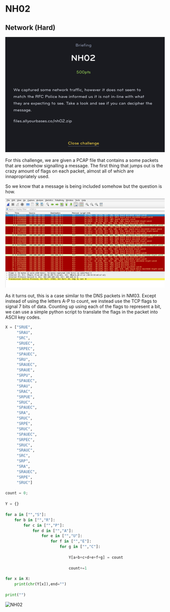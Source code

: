 # NH02
## Network (Hard)

![NH02](NH02.png)

For this challenge, we are given a PCAP file that contains a some packets that are somehow signalling a message. The first thing that jumps out is the crazy amount of flags on each packet, almost all of which are innapropriately used.

So we know that a message is being included somehow but the question is how.

![NH02](NH02_1.png)

As it turns out, this is a case similar to the DNS packets in NM03. Except instead of using the letters A-P to count, we instead use the TCP flags to signal 7 bits of data. Counting up using each of the flags to represent a bit, we can use a simple python script to translate the flags in the packet into ASCII key codes.

```python
X = ["SRUE",
     "SRAU",
     "SRC",
     "SRUEC",
     "SRPEC",
     "SPAUEC",
     "SRU",
     "SRAUEC",
     "SRAUE",
     "SRPU",
     "SPAUEC",
     "SRAU",
     "SRAC",
     "SRPUE",
     "SRUC",
     "SPAUEC",
     "SRA",
     "SRUC",
     "SRPE",
     "SRUC",
     "SPAUEC",
     "SRPEC",
     "SRUC",
     "SRAUC",
     "SRC",
     "SRP",
     "SRA",
     "SRAUEC",
     "SRPE",
     "SRUC"]

count = 0;

Y = {}

for a in ["","S"]:
    for b in ["","R"]:
        for c in ["","P"]:
            for d in ["","A"]:
                for e in ["","U"]:
                    for f in ["","E"]:
                        for g in ["","C"]:

                            Y[a+b+c+d+e+f+g] = count

                            count+=1

for x in X:
    print(chr(Y[x]),end="")

print("")
````

![NH02](NH02_2.png)
